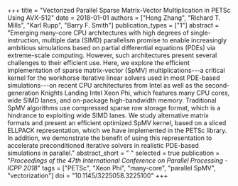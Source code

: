 +++
title = "Vectorized Parallel Sparse Matrix-Vector Multiplication in PETSc Using AVX-512"
date = 2018-01-01
authors = ["Hong Zhang", "Richard T. Mills", "Karl Rupp", "Barry F. Smith"]
publication_types = ["1"]
abstract = "Emerging many-core CPU architectures with high degrees of single-instruction, multiple data (SIMD) parallelism promise to enable increasingly ambitious simulations based on partial differential equations (PDEs) via extreme-scale computing. However, such architectures present several challenges to their efficient use. Here, we explore the efficient implementation of sparse matrix-vector (SpMV) multiplications---a critical kernel for the workhorse iterative linear solvers used in most PDE-based simulations---on recent CPU architectures from Intel as well as the second-generation Knights Landing Intel Xeon Phi, which features many CPU cores, wide SIMD lanes, and on-package high-bandwidth memory. Traditional SpMV algorithms use compressed sparse row storage format, which is a hindrance to exploiting wide SIMD lanes. We study alternative matrix formats and present an efficient optimized SpMV kernel, based on a sliced ELLPACK representation, which we have implemented in the PETSc library. In addition, we demonstrate the benefit of using this representation to accelerate preconditioned iterative solvers in realistic PDE-based simulations in parallel."
abstract_short = " "
selected = true
publication = "*Proceedings of the 47th International Conference on Parallel Processing - ICPP 2018*"
tags = ["PETSc", "Xeon Phi", "many-core", "parallel SpMV", "vectorization"]
doi = "10.1145/3225058.3225100"
+++

